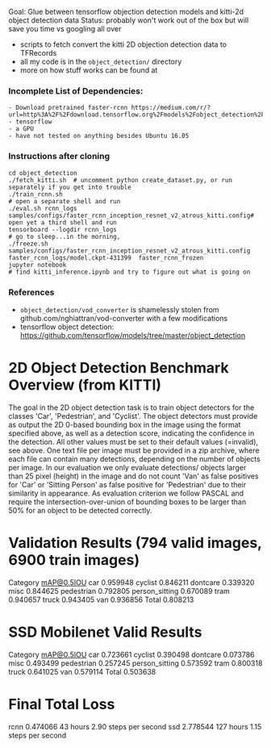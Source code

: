Goal: Glue between tensorflow objection detection models and kitti-2d object detection data
Status: probably won't work out of the box but will save you time vs googling all over

- scripts to fetch convert the kitti 2D objection detection data to TFRecords
- all my code is in the `object_detection/` directory
- more on how stuff works can be found at

### Incomplete List of Dependencies:

    - Download pretrained faster-rcnn https://medium.com/r/?url=http%3A%2F%2Fdownload.tensorflow.org%2Fmodels%2Fobject_detection%2Ffaster_rcnn_inception_resnet_v2_atrous_coco_11_06_2017.tar.gz
    - tensorflow
    - a GPU
    - have not tested on anything besides Ubuntu 16.05


### Instructions after cloning

```
cd object_detection
./fetch_kitti.sh  # uncomment python create_dataset.py, or run separately if you get into trouble
./train_rcnn.sh
# open a separate shell and run
./eval.sh rcnn_logs samples/configs/faster_rcnn_inception_resnet_v2_atrous_kitti.config# open yet a third shell and run
tensorboard --logdir rcnn_logs
# go to sleep...in the morning,
./freeze.sh samples/configs/faster_rcnn_inception_resnet_v2_atrous_kitti.config faster_rcnn_logs/model.ckpt-431399  faster_rcnn_frozen
jupyter notebook
# find kitti_inference.ipynb and try to figure out what is going on
```



### References

- `object_detection/vod_converter` is shamelessly stolen from github.com/nghiattran/vod-converter with a few modifications
- tensorflow object detection: https://github.com/tensorflow/models/tree/master/object_detection


2D Object Detection Benchmark Overview (from KITTI)
===================================================

The goal in the 2D object detection task is to train object detectors for the
classes 'Car', 'Pedestrian', and 'Cyclist'. The object detectors must
provide as output the 2D 0-based bounding box in the image using the format
specified above, as well as a detection score, indicating the confidence
in the detection. All other values must be set to their default values
(=invalid), see above. One text file per image must be provided in a zip
archive, where each file can contain many detections, depending on the
number of objects per image. In our evaluation we only evaluate detections/
objects larger than 25 pixel (height) in the image and do not count 'Van' as
false positives for 'Car' or 'Sitting Person' as false positive for 'Pedestrian'
due to their similarity in appearance. As evaluation criterion we follow
PASCAL and require the intersection-over-union of bounding boxes to be
larger than 50% for an object to be detected correctly.



Validation Results (794 valid images, 6900 train images)
========================================================
Category          mAP@0.5IOU
car               0.959948
cyclist           0.846211
dontcare          0.339320
misc              0.844625
pedestrian        0.792805
person_sitting    0.670089
tram              0.940657
truck             0.943405
van               0.936856
Total             0.808213


SSD Mobilenet Valid Results
===========================
Category          mAP@0.5IOU
car               0.723661
cyclist           0.390498
dontcare          0.073786
misc              0.493499
pedestrian        0.257245
person_sitting    0.573592
tram              0.800318
truck             0.641025
van               0.579114
Total             0.503638


Final Total Loss
================

rcnn    0.474066  43 hours   2.90 steps per second
ssd     2.778544  127 hours  1.15 steps per second

